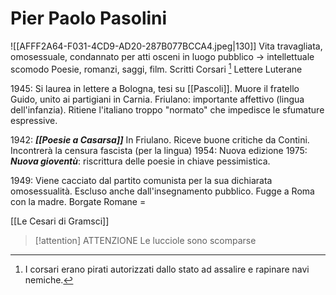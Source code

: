 # Pier Paolo Pasolini
![[AFFF2A64-F031-4CD9-AD20-287B077BCCA4.jpeg|130]]
Vita travagliata, omosessuale, condannato per atti osceni in luogo pubblico -> intellettuale scomodo
Poesie, romanzi, saggi, film. 
Scritti Corsari [^1]
Lettere Luterane

1945: Si laurea in lettere a Bologna, tesi su [[Pascoli]]. Muore il fratello Guido, unito ai partigiani in Carnia. 
Friulano: importante affettivo (lingua dell'infanzia). Ritiene l'italiano troppo "normato" che impedisce le sfumature espressive. 

1942: ***[[Poesie a Casarsa]]*** In Friulano. Riceve buone critiche da Contini. Incontrerà la censura fascista (per la lingua)
1954: Nuova edizione 
1975: ***Nuova gioventù***: riscrittura delle poesie in chiave pessimistica.  

1949: Viene cacciato dal partito comunista per la sua dichiarata omosessualità. Escluso anche dall'insegnamento pubblico. 
Fugge a Roma con la madre. 
Borgate Romane = 

[[Le Cesari di Gramsci]]

> [!attention] ATTENZIONE
> Le lucciole sono scomparse 









[^1]: I corsari erano pirati autorizzati dallo stato ad assalire e rapinare navi nemiche. 